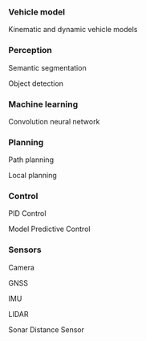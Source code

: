 ### Vehicle model
Kinematic and dynamic vehicle models

### Perception
Semantic segmentation

Object detection

### Machine learning
Convolution neural network

### Planning
Path planning

Local planning

### Control
PID Control

Model Predictive Control

### Sensors

Camera

GNSS

IMU

LIDAR

Sonar Distance Sensor
